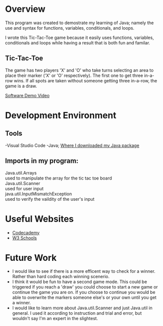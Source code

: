 # Overview

This program was created to demostrate my learning of Java; namely the use and syntax for functions, variables, conditionals, and loops.

I wrote this Tic-Tac-Toe game because it easily uses functions, variables, conditionals and loops while having a result that is both fun and familar.

## Tic-Tac-Toe
The game has two players 'X' and 'O' who take turns selecting an area to place their marker ('X' or 'O' respectively). The first one to get three in-a-row wins. If all spots are taken without someone getting three in-a-row, the game is a draw.



[Software Demo Video](http://youtube.link.goes.here)

# Development Environment

## Tools
-Visual Studio Code
-Java; [Where I downloaded my Java package](https://www.oracle.com/java/technologies/downloads/#jdk20-windows)

## Imports in my program:<br>
Java.util.Arrays<br>
    used to manipulate the array for the tic tac toe board<br>
Java.util.Scanner<br>
    used for user input<br>
java.util.InputMismatchException<br>
    used to verify the vaildity of the user's input<br>

# Useful Websites

- [Codecademy](https://www.codecademy.com/courses/learn-java)
- [W3 Schools](https://www.w3schools.com/java/)

# Future Work

- I would like to see if there is a more efficent way to check for a winner. Rather than hard coding each winning scenerio.
-  I think it would be fun to have a second game mode. This could be triggered if you reach a 'draw' you could choose to start a new game or continue the game you are on. If you choose to continue you would be able to overwrite the markers someone else's or your own until you get a winner.
- I would like to learn more about Java.util.Scanner and just Java.util in general. I used it according to instruction and trial and error, but wouldn't say I'm an expert in the slightest. 
